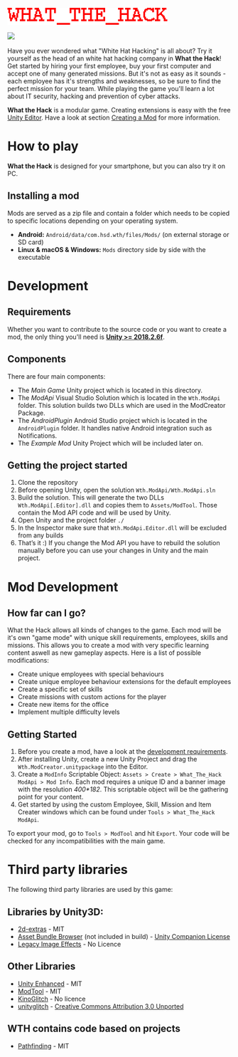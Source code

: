 ![What\_the\_Hack][image-1]

![][image-2]

Have you ever wondered what "White Hat Hacking" is all about? Try it yourself as the head of an white hat hacking company in **What the Hack**!
Get started by hiring your first employee, buy your first computer and accept one of many generated missions. But it's not as easy as it sounds - each employee has it's strengths and weaknesses, so be sure to find the perfect mission for your team.
While playing the game you'll learn a lot about IT security, hacking and prevention of cyber attacks.

**What the Hack** is a modular game. Creating extensions is easy with the free [Unity Editor][1]. Have a look at section [Creating a Mod][2] for more information.

# How to play
**What the Hack** is designed for your smartphone, but you can also try it on PC.

## Installing a mod
Mods are served as a zip file and contain a folder which needs to be copied to specific locations depending on your operating system.
- **Android:** `Android/data/com.hsd.wth/files/Mods/` (on external storage or SD card)
- **Linux & macOS & Windows:** `Mods` directory side by side with the executable


# Development
## Requirements
Whether you want to contribute to the source code or you want to create a mod, the only thing you'll need is [**Unity \>= 2018.2.6f**][3].

## Components
There are four main components:
- The *Main Game* Unity project which is located in this directory.
- The *ModApi* Visual Studio Solution which is located in the `Wth.ModApi` folder. This solution builds two DLLs which are used in the ModCreator Package.
- The *AndroidPlugin* Android Studio project which is located in the `AndroidPlugin` folder. It handles native Android integration such as Notifications. 
- The *Example Mod* Unity Project which will be included later on.

## Getting the project started
1. Clone the repository
2. Before opening Unity, open the solution `Wth.ModApi/Wth.ModApi.sln`
3. Build the solution. This will generate the two DLLs `Wth.ModApi[.Editor].dll` and copies them to `Assets/ModTool`. Those contain the Mod API code and will be used by Unity.
4. Open Unity and the project folder `./`
5. In the Inspector make sure that `Wth.ModApi.Editor.dll` will be excluded from any builds
6. That’s it :) If you change the Mod API you have to rebuild the solution manually before you can use your changes in Unity and the main project.

# Mod Development
## How far can I go?
What the Hack allows all kinds of changes to the game. Each mod will be it's own "game mode" with unique skill requirements, employees, skills and missions. This allows you to create a mod with very specific learning content aswell as new gameplay aspects. Here is a list of possible modifications:
- Create unique employees with special behaviours
- Create unique employee behaviour extensions for the default employees
- Create a specific set of skills
- Create missions with custom actions for the player
- Create new items for the office
- Implement multiple difficulty levels

## Getting Started
1. Before you create a mod, have a look at the [development requirements][4]. 
2. After installing Unity, create a new Unity Project and drag the `Wth.ModCreator.unitypackage` into the Editor. 
3. Create a `ModInfo` Scriptable Object: `Assets > Create > What_The_Hack ModApi > Mod Info`. Each mod requires a unique ID and a banner image with the resolution _400\*182_. This scriptable object will be the gathering point for your content.
4. Get started by using the custom Employee, Skill, Mission and Item Creater windows which can be found under `Tools > What_The_Hack ModApi`. 

To export your mod, go to `Tools > ModTool` and hit `Export`. Your code will be checked for any incompatibilities with the main game.

# Third party libraries
The following third party libraries are used by this game:

## Libraries by Unity3D:
- [2d-extras][5] - MIT
- [Asset Bundle Browser][6] (not included in build) - [Unity Companion License][7]
- [Legacy Image Effects][8] - No Licence

## Other Libraries
- [Unity Enhanced][9] - MIT
- [ModTool][10] - MIT
- [KinoGlitch][11] - No licence
- [unityglitch][12] - [Creative Commons Attribution 3.0 Unported][13]

## WTH contains code based on projects
- [Pathfinding][14] - MIT

[1]:	https://unity3d.com/de/get-unity/download/archive
[2]:	#creating-a-mod
[3]:	https://unity3d.com/de/get-unity/download/archive
[4]:	#requirements
[5]:	https://github.com/Unity-Technologies/2d-extras
[6]:	https://assetstore.unity.com/packages/slug/93571
[7]:	https://unity3d.com/legal/licenses/Unity_Companion_License
[8]:	https://assetstore.unity.com/packages/essentials/legacy-image-effects-83913
[9]:	https://github.com/hendrik-schulte/UnityEnhanced
[10]:	https://github.com/Hello-Meow/ModTool
[11]:	https://github.com/keijiro/KinoGlitch
[12]:	https://github.com/staffantan/unityglitch
[13]:	http://creativecommons.org/licenses/by/3.0/deed.en_GB
[14]:	https://github.com/SebLague/Pathfinding

[image-1]:	Assets/Sprites/ui/GameLogo.png
[image-2]:	Assets/Sprites/ui/base_game_banner.png